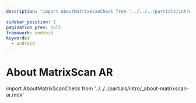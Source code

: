 ```yaml
---
description: "import AboutMatrixScanCheck from '../../../partials/intro/_about-matrixscan-ar.mdx'                                                                                                "

sidebar_position: 1
pagination_prev: null
framework: android
keywords:
  - android
---
```


# About MatrixScan AR

import AboutMatrixScanCheck from '../../../partials/intro/_about-matrixscan-ar.mdx'

<AboutMatrixScanCheck />
